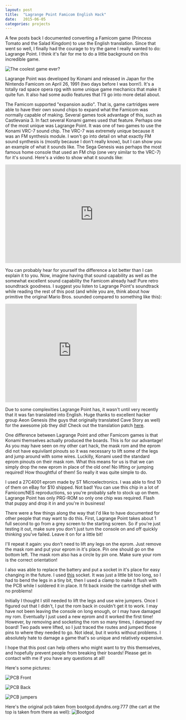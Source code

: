 ```yaml
---
layout: post
title:  "Lagrange Point Famicom English Hack"
date:   2015-06-05
categories: projects
---
```

A few posts back I documented converting a Famicom game (Princess Tomato and the Salad Kingdom) to use the English translation. Since that went so well, I finally had the courage to try the game I really wanted to do: Lagrange Point. I think it's fair for me to do a little background on this incredible game.

![The coolest game ever?](/public/famicom/lagrangefront.jpg)

Lagrange Point was developed by Konami and released in Japan for the Nintendo Famicom on April 26, 1991 (two days before I was born!). It's a totally rad space opera rpg with some unique game mechanics that make it quite fun. It also had some audio features that I'll go into more detail about.

The Famicom supported "expansion audio". That is, game cartridges were able to have their own sound chips to expand what the Famicom was normally capable of making. Several games took advantage of this, such as Castlevania 3. In fact several Konami games used that feature. Perhaps one of the most unique was Lagrange Point. It was one of two games to use the Konami VRC-7 sound chip. The VRC-7 was extremely unique because it was an FM synthesis module. I won't go into detail on what exactly FM sound synthesis is (mostly because I don't really know), but I can show you an example of what it sounds like. The Sega Genesis was perhaps the most famous home console that used an FM chip (one very similar to the VRC-7) for it's sound. Here's a video to show what it sounds like:

<iframe width="560" height="315" src="https://www.youtube.com/embed/ISECbbAoBlw" frameborder="0" allowfullscreen></iframe>

You can probably hear for yourself the difference a lot better than I can explain it to you. Now, imagine having that sound capability as well as the somewhat excellent sound capability the Famicom already had! Pure retro soundtrack goodness. I suggest you listen to Lagrange Point's soundtrack while reading the rest of this post (and while you are, think about how primitive the original Mario Bros. sounded compared to something like this):

<iframe width="420" height="315" src="https://www.youtube.com/embed/drwX7MbB_IE" frameborder="0" allowfullscreen></iframe>

Due to some complexities Lagrange Point has, it wasn't until very recently that it was fan translated into English. Huge thanks to excellent hacker group Aeon Genesis (the guys that originally translated Cave Story as well) for the awesome job they did! Check out the translation patch [here](http://agtp.romhack.net/project.php?id=lagrange).

One difference between Lagrange Point and other Famicom games is that Konami themselves actually produced the boards. This is for our advantage! As you may have seen on my other cart hack, the mask rom and the eprom did not have equivilant pinouts so it was necessary to lift some of the legs and jump around with some wires. Luckilly, Konami used the standard eprom pinouts on their mask rom. What this means for us is that we can simply drop the new eprom in place of the old one! No lifting or jumping required! How thoughtful of them! So really it was quite simple to do.

I used a 27C4001 eprom made by ST Microelectronics. I was able to find 10 of them on eBay for $10 shipped. Not bad! You can use this chip in a lot of Famicom/NES reproductions, so you're probably safe to stock up on them. Lagrange Point has only PRG-ROM so only one chip was required. Flash that puppy and drop it in and you're in business!

There were a few things along the way that I'd like to have documented for other people that may want to do this. First, Lagrange Point takes about 1 full second to go from a grey screen to the starting screen. So if you're just testing it out, make sure you don't just turn the console on and off quickly thinking you've failed. Leave it on for a little bit!

I'll repeat it again: you don't need to lift any legs on the eprom. Just remove the mask rom and put your eprom in it's place. Pin one should go on the bottom left. The mask rom also has a circle by pin one. Make sure your rom is the correct orientation!

I also was able to replace the battery and put a socket in it's place for easy changing in the future. I used [this](http://www.ebay.com/itm/5-x-New-Button-Coin-Cell-Battery-Socket-Holder-Case-CR2032-Black-/190622584472?pt=LH_DefaultDomain_0&hash=item2c61fdce98) socket. It was just a little bit too long, so I had to bend the legs in a tiny bit, then I used a clamp to make it flush with the PCB while I soldered it in place. It fit back inside the cartridge shell with no problems!

Initially I thought I still needed to lift the legs and use wire jumpers. Once I figured out that I didn't, I put the rom back in couldn't get it to work. I may have not been leaving the console on long enough, or I may have damaged my rom. Eventually I just used a new eprom and it worked the first time! However, by removing and socketing the rom so many times, I damaged my board! Two pads were lifted, so I just traced the routes and jumped those pins to where they needed to go. Not ideal, but it works without problems. I absolutely hate to damage a game that's so unique and relatively expensive.

I hope that this post can help others who might want to try this themselves, and hopefully prevent people from breaking their boards! Please get in contact with me if you have any questions at all!

Here's some pictures:

![PCB Front](/public/famicom/lagrange1.jpg)

![PCB Back](/public/famicom/lagrange2.jpg)

![PCB jumpers](/public/famicom/lagrange3.jpg)

Here's the original pcb taken from bootgod.dyndns.org:777 (the cart at the top is taken from there as well):
![Bootgod](/public/famicom/bootgod.jpg)
